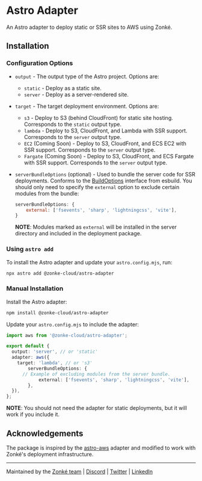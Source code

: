 # Astro Adapter
An Astro adapter to deploy static or SSR sites to AWS using Zonké.


## Installation
### Configuration Options
- `output` - The output type of the Astro project. Options are:
  - `static` - Deploy as a static site.
  - `server` - Deploy as a server-rendered site.
- `target` - The target deployment environment. Options are:
  - `s3` - Deploy to S3 (behind CloudFront) for static site hosting. Corresponds to the `static` output type.
  - `lambda` - Deploy to S3, CloudFront, and Lambda with SSR support. Corresponds to the `server` output type.
  - `EC2` (Coming Soon) - Deploy to S3, CloudFront, and ECS EC2 with SSR support. Corresponds to the `server` output type.
  - `Fargate` (Coming Soon) - Deploy to S3, CloudFront, and ECS Fargate with SSR support. Corresponds to the `server` output type.
- `serverBundleOptions` (optional) - Used to bundle the server code for SSR deployments. Conforms to the [BuildOptions](https://esbuild.github.io/api/#build-options) interface from esbuild. You should only need to specify the `external` option to exclude certain modules from the bundle:

  ```js
  serverBundleOptions: {
      external: ['fsevents', 'sharp', 'lightningcss', 'vite'],
  }
  ```

  **NOTE**: Modules marked as `external` will be installed in the server directory and included in the deployment package.

### Using `astro add`
To install the Astro adapter and update your `astro.config.mjs`, run:

```sh
npx astro add @zonke-cloud/astro-adapter
```

### Manual Installation
Install the Astro adapter:

```sh
npm install @zonke-cloud/astro-adapter
```

Update your `astro.config.mjs` to include the adapter:

```ts
import aws from '@zonke-cloud/astro-adapter';

export default {
  output: 'server', // or 'static'
  adapter: aws({
    target: 'lambda', // or 's3'
		serverBundleOptions: {
      // Example of excluding modules from the server bundle.
			external: ['fsevents', 'sharp', 'lightningcss', 'vite'],
		},
  }),
};
```

**NOTE**: You should not need the adapter for static deployments, but it will work if you include it.

## Acknowledgements
The package is inspired by the [astro-aws](https://github.com/lukeshay/astro-aws) adapter and modified to work with Zonké's deployment infrastructure.

---

Maintained by the [Zonké team](https://zonke.dev) | [Discord](https://discord.gg/CRNPV8BkjC) | [Twitter](https://x.com/ZonkeInc) | [LinkedIn](https://www.linkedin.com/company/zonke-inc)
